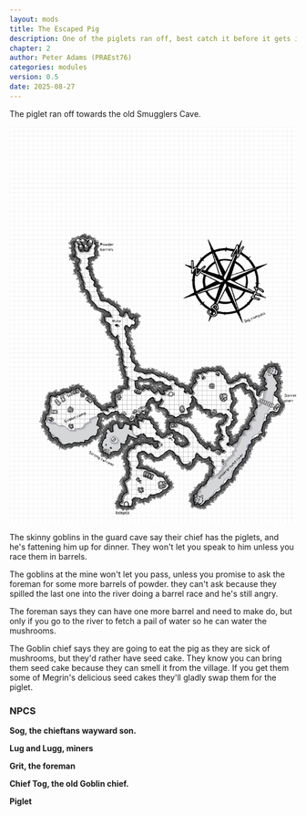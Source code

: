 ```yaml
---
layout: mods
title: The Escaped Pig
description: One of the piglets ran off, best catch it before it gets into trouble.
chapter: 2
author: Peter Adams (PRAEst76)
categories: modules
version: 0.5
date: 2025-08-27
---
```

The piglet ran off towards the old Smugglers Cave.

![Map of Smugglers Cave](maps/Smugglers-Cave.png)

The skinny goblins in the guard cave say their chief has the piglets, and he's fattening him up for dinner. They won't let you speak to him unless you race them in barrels.

The goblins at the mine won't let you pass, unless you promise to ask the foreman for some more barrels of powder. they can't ask because they spilled the last one into the river doing a barrel race and he's still angry.

The foreman says they can have one more barrel and need to make do, but only if you go to the river to fetch a pail of water so he can water the mushrooms.

The Goblin chief says they are going to eat the pig as they are sick of mushrooms, but they'd rather have seed cake. They know you can bring them seed cake because they can smell it from the village. If you get them some of Megrin's delicious seed cakes they'll gladly swap them for the piglet.

### NPCS

**Sog, the chieftans wayward son.**

**Lug and Lugg, miners**

**Grit, the foreman**

**Chief Tog, the old Goblin chief.**

**Piglet**